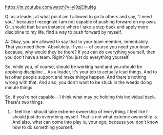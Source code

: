 https://m.youtube.com/watch?v=yl9zjEihuNg

Q: as a leader, at what point am I allowed to go to others and say, "I need you," because I recognize I am not capable of pushing forward on my own. Or, should that be an instance where I take a step back and apply more discipline to my life, find a way to push forward by myself. 

A: Okay, you are allowed to say that to your team member, immediately. That you need them. Absolutely. If you -- of course you need your team, because, why would they be there? If you can do everything yourself, then you don't have a team. Right? You just do everything yourself.

So, while you, of course, should be working hard and you should be applying discipline... As a leader, it's your job to actually lead things. And to let other people support and make things happen. And there's nothing wrong with that. And also, you don't want to be stuck in the weeds doing minute things.

So, if you're not capable-- I think what may be holding this individual back. There's two things. 

1. I feel like I should take extreme ownership of everything. I feel like I should just do everything myself. That is not what extreme ownership is. And also, what can come into play is, your ego, because you don't know how to do something yourself. 